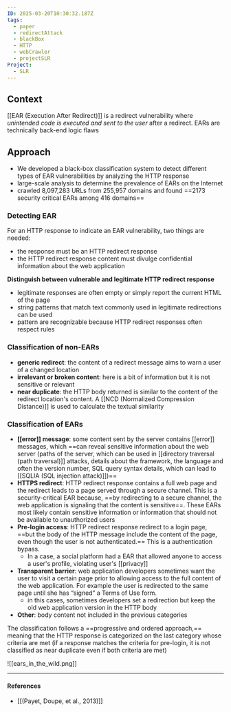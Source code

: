 ```yaml
---
ID: 2025-03-20T10:30:32.187Z
tags:
  - paper
  - redirectAttack
  - blackBox
  - HTTP
  - webCrawler
  - projectSLR
Project:
  - SLR
---
```

## Context

[[EAR (Execution After Redirect)]] is a redirect vulnerability where *unintended code is executed and sent to the user* after a redirect. EARs are technically back-end logic flaws

## Approach

- We developed a black-box classification system to detect different types of EAR vulnerabilities by analyzing the HTTP response
- large-scale analysis to determine the prevalence of EARs on the Internet
- crawled 8,097,283 URLs from 255,957 domains and found ==2173 security critical EARs among 416 domains==

### Detecting EAR

For an HTTP response to indicate an EAR vulnerability, two things are needed:
- the response must be an HTTP redirect response
- the HTTP redirect response content must divulge confidential information about the web application

**Distinguish between vulnerable and legitimate HTTP redirect response**
- legitimate responses are often empty or simply report the current HTML of the page
- string patterns that match text commonly used in legitimate redirections can be used
- pattern are recognizable because HTTP redirect responses often respect rules
### Classification of non-EARs

- **generic redirect**: the content of a redirect message aims to warn a user of a changed location
- **irrelevant or broken content**: here is a bit of information but it is not sensitive or relevant
- **near duplicate**: the HTTP body returned is similar to the content of the redirect location's content. A [[NCD (Normalized Compression Distance)]] is used to calculate the textual similarity

### Classification of EARs

- **[[error]] message**: some content sent by the server contains [[error]] messages, which ==can reveal sensitive information about the web server (paths of the server, which can be used in [[directory traversal (path traversal)]] attacks, details about the framework, the language and often the version number, SQL query syntax details, which can lead to [[SQLIA (SQL injection attack)]])==
- **HTTPS redirect**: HTTP redirect response contains a full web page and the redirect leads to a page served through a secure channel. This is a security-critical EAR because, ==by redirecting to a secure channel, the web application is signaling that the content is sensitive==. These EARs most likely contain sensitive information or information that should not be available to unauthorized users
- **Pre-login access**: HTTP redirect response redirect to a login page, ==but the body of the HTTP message include the content of the page, even though the user is not authenticated.== This is a authentication bypass.
	- In a case, a social platform had a EAR that allowed anyone to access a user's profile, violating user's [[privacy]]
- **Transparent barrier**: web application developers sometimes want the user to visit a certain page prior to allowing access to the full content of the web application. For example the user is redirected to the same page until she has “signed” a Terms of Use form.
	- in this cases, sometimes developers set a redirection but keep the old web application version in the HTTP body
- **Other**: body content not included in the previous categories

The classification follows a ==progressive and ordered approach,== meaning that the HTTP response is categorized on the last category whose criteria are met (if a response matches the criteria for pre-login, it is not classified as near duplicate even if both criteria are met)

![[ears_in_the_wild.png]]

---
#### References
- [[(Payet, Doupe, et al., 2013)]]
